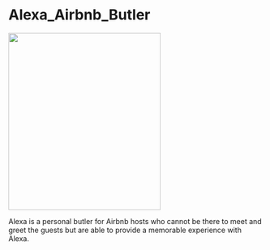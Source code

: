 # Alexa_Airbnb_Butler
<img src="https://dl.dropbox.com/s/9j3oj4yw0haozrf/logo.PNG?dl=0" width="300" height="350" />

Alexa is a personal butler for Airbnb hosts who cannot be there to meet and greet the guests but are able to provide a memorable experience with Alexa. 

